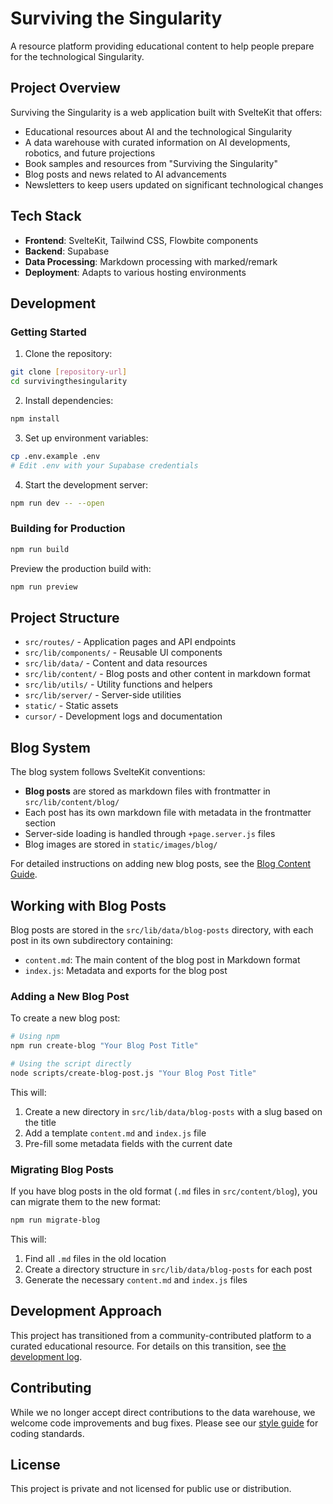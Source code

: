 # Surviving the Singularity

A resource platform providing educational content to help people prepare for the technological Singularity.

## Project Overview

Surviving the Singularity is a web application built with SvelteKit that offers:

- Educational resources about AI and the technological Singularity
- A data warehouse with curated information on AI developments, robotics, and future projections
- Book samples and resources from "Surviving the Singularity"
- Blog posts and news related to AI advancements
- Newsletters to keep users updated on significant technological changes

## Tech Stack

- **Frontend**: SvelteKit, Tailwind CSS, Flowbite components
- **Backend**: Supabase
- **Data Processing**: Markdown processing with marked/remark
- **Deployment**: Adapts to various hosting environments

## Development

### Getting Started

1. Clone the repository:
```bash
git clone [repository-url]
cd survivingthesingularity
```

2. Install dependencies:
```bash
npm install
```

3. Set up environment variables:
```bash
cp .env.example .env
# Edit .env with your Supabase credentials
```

4. Start the development server:
```bash
npm run dev -- --open
```

### Building for Production

```bash
npm run build
```

Preview the production build with:
```bash
npm run preview
```

## Project Structure

- `src/routes/` - Application pages and API endpoints
- `src/lib/components/` - Reusable UI components
- `src/lib/data/` - Content and data resources
- `src/lib/content/` - Blog posts and other content in markdown format
- `src/lib/utils/` - Utility functions and helpers
- `src/lib/server/` - Server-side utilities
- `static/` - Static assets
- `cursor/` - Development logs and documentation

## Blog System

The blog system follows SvelteKit conventions:

- **Blog posts** are stored as markdown files with frontmatter in `src/lib/content/blog/`
- Each post has its own markdown file with metadata in the frontmatter section
- Server-side loading is handled through `+page.server.js` files
- Blog images are stored in `static/images/blog/`

For detailed instructions on adding new blog posts, see the [Blog Content Guide](src/lib/content/README.md).

## Working with Blog Posts

Blog posts are stored in the `src/lib/data/blog-posts` directory, with each post in its own subdirectory containing:

- `content.md`: The main content of the blog post in Markdown format
- `index.js`: Metadata and exports for the blog post

### Adding a New Blog Post

To create a new blog post:

```bash
# Using npm
npm run create-blog "Your Blog Post Title"

# Using the script directly
node scripts/create-blog-post.js "Your Blog Post Title"
```

This will:
1. Create a new directory in `src/lib/data/blog-posts` with a slug based on the title
2. Add a template `content.md` and `index.js` file
3. Pre-fill some metadata fields with the current date

### Migrating Blog Posts

If you have blog posts in the old format (`.md` files in `src/content/blog`), you can migrate them to the new format:

```bash
npm run migrate-blog
```

This will:
1. Find all `.md` files in the old location
2. Create a directory structure in `src/lib/data/blog-posts` for each post
3. Generate the necessary `content.md` and `index.js` files

## Development Approach

This project has transitioned from a community-contributed platform to a curated educational resource. For details on this transition, see [the development log](./cursor/devlog.md).

## Contributing

While we no longer accept direct contributions to the data warehouse, we welcome code improvements and bug fixes. Please see our [style guide](./STYLE_GUIDE.md) for coding standards.

## License

This project is private and not licensed for public use or distribution.

